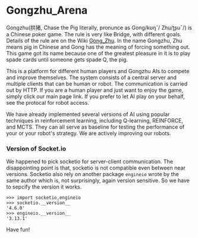 # Gongzhu_Arena
Gongzhu(拱猪, Chase the Pig literally, pronunce as Gong/kʊŋˇ/ Zhu/ʈʂuˉ/) is a Chinese poker game. The rule is very like Bridge, with different goals. Details of the rule are on the Wiki [Gong_Zhu](https://en.wikipedia.org/wiki/Gong_Zhu). In the name Gongzhu, Zhu means pig in Chinese and Gong has the meaning of forcing something out. This game got its name because one of the greatest pleasure in it is to play spade cards until someone gets spade Q, the pig. 


This is a platform for different human players and Gongzhu AIs to compete and improve themselves. The system consists of a central server and multiple clients that can be human or robot. The communication is carried out by HTTP. If you are a human player and just want to enjoy the game, simply click our main page link. If you prefer to let AI play on your behalf, see the protocal for robot access. 

We have already implemented several versions of AI using popular techniques in reinforcement learning, including Q-learning, REINFORCE, and MCTS. They can all serve as baseline for testing the performance of your or your robot's strategy. We are actively improving our robots.

### Version of Socket.io

We happened to pick socketio for server-client communication. The disappointing point is that, socketio is not compatible even between near versions. Socketio also rely on another package `engineio` wrote by the same author which is, not surprisingly, again version sensitive. So we have to sepcify the version it works.

```
>>> import socketio,engineio
>>> socketio.__version__
'4.6.0'
>>> engineio.__version__
'3.13.1'
```

Have fun!
